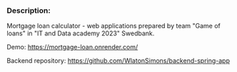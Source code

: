 ### Description:
Mortgage loan calculator - web applications prepared by team "Game of loans" in "IT and Data academy 2023" Swedbank.

Demo: https://mortgage-loan.onrender.com/

Backend repository: https://github.com/WlatonSimons/backend-spring-app

